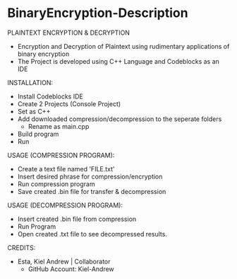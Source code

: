 # BinaryEncryption-Description

PLAINTEXT ENCRYPTION & DECRYPTION

- Encryption and Decryption of Plaintext using rudimentary applications of binary encryption
- The Project is developed using C++ Language and Codeblocks as an IDE

INSTALLATION:

- Install Codeblocks IDE
- Create 2 Projects (Console Project)
- Set as C++
- Add downloaded compression/decompression to the seperate folders
    - Rename as main.cpp
- Build program
- Run

USAGE (COMPRESSION PROGRAM):

- Create a text file named 'FILE.txt'
- Insert desired phrase for compression/encryption
- Run compression program
- Save created .bin file for transfer & decompression

USAGE (DECOMPRESSION PROGRAM):

- Insert created .bin file from compression
- Run Program
- Open created .txt file to see decompressed results.


CREDITS:

- Esta, Kiel Andrew | Collaborator
    - GitHub Account: Kiel-Andrew
